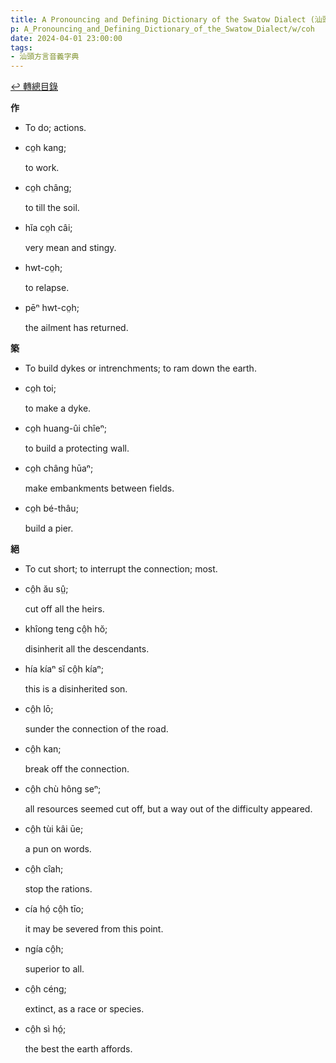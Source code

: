 ```yaml
---
title: A Pronouncing and Defining Dictionary of the Swatow Dialect (汕頭方言音義字典) / coh
p: A_Pronouncing_and_Defining_Dictionary_of_the_Swatow_Dialect/w/coh
date: 2024-04-01 23:00:00
tags: 
- 汕頭方言音義字典
---
```


[↩️ 轉總目錄](/A_Pronouncing_and_Defining_Dictionary_of_the_Swatow_Dialect)


**作**
- To do; actions.

- co̤h kang;

  to work.

- co̤h châng;

  to till the soil.

- hĭa co̤h câi;

  very mean and stingy.

- hwt-co̤h;

  to relapse.

- pēⁿ hwt-co̤h;

  the ailment has returned.

**築**
- To build dykes or intrenchments; to ram down the earth.

- co̤h toi;

  to make a dyke.

- co̤h huang-ûi chîeⁿ;

  to build a protecting wall.

- co̤h châng hūaⁿ;

  make embankments between fields.

- co̤h bé-thâu;

  build a pier.

**絕**
- To cut short; to interrupt the connection; most.

- cô̤h ău sṳ̂;

  cut off all the heirs.

- khîong teng cô̤h hŏ;

  disinherit all the descendants.

- hía kíaⁿ sĭ cô̤h kíaⁿ;

  this is a disinherited son.

- cô̤h lō;

  sunder the connection of the road.

- cô̤h kan;

  break off the connection.

- cô̤h chù hông seⁿ;

  all resources seemed cut off, but a way out of the difficulty appeared.

- cô̤h tùi kâi ūe;

  a pun on words.

- cô̤h cîah;

  stop the rations.

- cía hó̤ cô̤h tīo;

  it may be severed from this point.

- ngía cô̤h;

  superior to all.

- cô̤h céng;

  extinct, as a race or species.

- cô̤h sì hó̤;

  the best the earth affords.